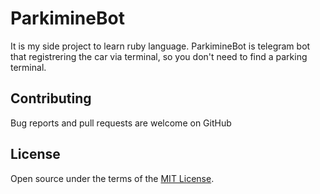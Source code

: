 # ParkimineBot

It is my side project to learn ruby language. ParkimineBot is telegram bot that registrering the car via terminal, so you don't need to find a parking terminal.

## Contributing

Bug reports and pull requests are welcome on GitHub

## License

Open source under the terms of the [MIT License](https://opensource.org/licenses/MIT).
